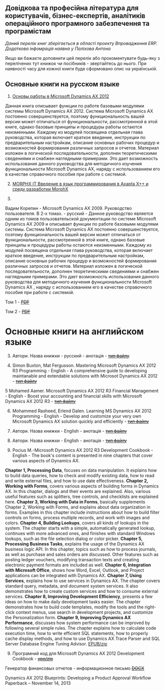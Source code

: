 ## Довідкова та професійна література для користувачів, бізнес-експертів, аналітиків операційного програмного забезпечення та програмістам

*Даний перелік книг зберігається в області проекту Впровадження ERP. Додаткова інфомрація наявна у Паліхова Антона*

Якщо ви бажаєте доповнити цей перелік або прокоментувати будь-яку з перелічених тут книжок чи посібників - звертайтесь до нього. При наявності часу для кожної книги буде сформовано опис на українській.

## Основные книги на русском языке

1. [Основы работы в Microsoft Dynamics AX 2012](../media/AX_Book_for_print.pdf) 

Данная книга описывает функции по работе базовыми модулями системы Microsoft Dynamics AX 2012. Система Microsoft Dynamics AX постоянно совершенствуется, поэтому функциональность вашей версии может отличаться от функциональности, рассмотренной в этой книге, однако базовые принципы и процедуры работы остаются неизменными.
Каждому из модулей посвящена отдельная глава руководства, которая включает краткое введение, инструкции по предварительным настройкам, описание основных рабочих процедур и возможностей формирования различных запросов и отчетов. Материал изложен в логической последовательности, дополнен теоретическими сведениями и снабжен наглядными примерами. Это дает возможность использования данного руководства для методичного изучения функциональности Microsoft Dynamics AX, наряду с использованием его в качестве справочного пособия при работе с системой.

2. [MORPHX IT Введение в язык программирования в Axapta X++ и среду разработки MorphX](../media/morphx.pdf)
 
   
2. 


Вадим Корепин - Microsoft Dynamics AX 2009. Руководство пользователя. В 2-х томах. - русский - Данное руководство является одним из томов пользовательской документации по системе Microsoft Dynamics AX 2009 и описывает функции по работе базовыми модулями системы. Система Microsoft Dynamics AX постоянно совершенствуется, поэтому функциональность вашей версии может отличаться от функциональности, рассмотренной в этой книге, однако базовые принципы и процедуры работы остаются неизменными. Каждому из модулей посвящена отдельная глава руководства, которая включает краткое введение, инструкции по предварительным настройкам, описание основных рабочих процедур и возможностей формирования различных запросов и отчетов. Материал изложен в логической последовательности, дополнен теоретическими сведениями и снабжен наглядными примерами. Это дает возможность использования данного руководства для методичного изучения функциональности Microsoft Dynamics AX , наряду с использованием его в качестве справочного пособия при работе с системой. 

Том 1 - ~~[PDF](посилання)~~

Том 2 - ~~[PDF](посилання)~~

# Основные книги на английском языке

3. Автори. Назва книжки  - русский - анотація - ~~[тип файлу](посилання)~~

4. Simon Buxton, Mat Fergusson. Mastering Microsoft Dynamics AX 2012 R3 Programming  - English - A comprehensive guide to developing maintanable and extendable solutions with Microsot Dynamics AX 2012 - ~~[тип файлу](посилання)~~

5 Mohamed Aamer. Microsoft Dynamics AX 2012 R3 Financial	Management - English - Boost your accounting and financial skills with Microsoft Dynamics AX 2012 R3 - ~~[тип файлу](посилання)~~

6.  Mohammed Rasheed, Erlend Dalen. Learning MS Dynamics AX 2012 Programming  - English - Develop and customize your very own Microsoft Dynamics AX solution quickly and efficiently  - ~~[тип файлу](посилання)~~

6. Автори. Назва книжки  - English - анотація - ~~[тип файлу](посилання)~~

7. Автори. Назва книжки  - English - анотація - ~~[тип файлу](посилання)~~

8. Pocius M.-Microsoft Dynamics AX 2012 R3 Development Cookbook  - English - The book's content is presented in nine chapters that cover various aspects of Dynamics AX.

**Chapter 1, Processing Data**, focuses on data manipulation. It explains how to build data queries, how to check and modify existing data, how to read and write external files, and how to use date effectiveness.
**Chapter 2, Working with Forms**, covers various aspects of building forms in Dynamics AX. In this chapter, dialogs and their events are explained. Also, various useful features such as splitters, tree controls, and checklists are explained here. **Chapter 3, Working with Data in Forms**, basically supplements Chapter 2, Working with Forms, and explains about data organization in forms. Examples in this chapter include instructions about how to build filter controls on forms, process multiple records, and work with images and colors.
**Chapter 4, Building Lookups**, covers all kinds of lookups in the system. The chapter starts with a simple, automatically generated lookup, continues with more advanced ones, and finishes with standard Windows lookups, such as the file selection dialog or color picker.
**Chapter 5, Processing Business Tasks**, explains the usage of the Dynamics AX business logic API. In this chapter, topics such as how to process journals, as well as purchase and sales orders are discussed. Other features such as posting ledger vouchers, modifying transaction texts and creating electronic payment formats are included as well. **Chapter 6, Integration with Microsoft Office**, shows how Word, Excel, Outlook, and Project applications can be integrated with Dynamics AX.
**Chapter 7, Using Services**, explains how to use services in Dynamics AX. The chapter covers standard query, metadata, and document system services. It also demonstrates how to create custom services and how to consume external services.
**Chapter 8, Improving Development Efficiency**, presents a few ideas on how to make daily development tasks easier. The chapter demonstrates how to build code templates, modify the tools and the right-click context menus, use search in development projects, and customize the Personalization form.
**Chapter 9, Improving Dynamics AX Performance**, discusses how system performance can be improved by following several simple rules. The chapter explains how to calculate code execution time, how to write efficient SQL statements, how to properly cache display methods, and how to use Dynamics AX Trace Parser and SQL Server Database Engine Tuning Advisor. [EPUB/zip](посилання)

9. Програмний код для Microsoft Dynamics AX 2012 Development Cookbook - ~~[xpo/zip](посилання)~~

Генератор финансовых отчетов - информационное письмо ~~[DOCX](посилання)~~

Dynamics AX 2012 Blueprints: Developing a Product Approval Workflow Paperback – November 14, 2013
